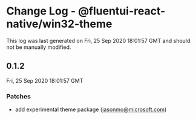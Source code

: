 # Change Log - @fluentui-react-native/win32-theme

This log was last generated on Fri, 25 Sep 2020 18:01:57 GMT and should not be manually modified.

<!-- Start content -->

## 0.1.2

Fri, 25 Sep 2020 18:01:57 GMT

### Patches

- add experimental theme package (jasonmo@microsoft.com)
